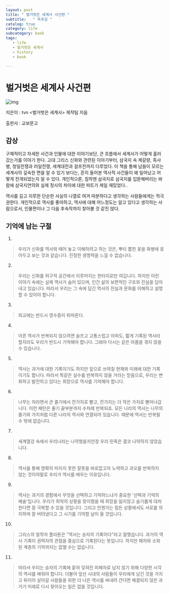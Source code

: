 ```yaml
---
layout: post
title: " 벌거벗은 세계사 사건편 "
subtitle:   " 독후감 "
catalog: true
category: life
subcategory: book
tags:
   - life
   - 벌거벗은 세계사
   - history
   - book

---
```


# 벌거벗은 세계사 사건편

![img](https://cdn.jsdelivr.net/gh/junsoopooh/importunate-dev.github.io/img/book/20231218.webp)

지은이 : tvn <벌거벗은 세계사> 제작팀 지음

출판사 : 교보문고



## 감상

  구체적이고 자세한 사건과 인물에 대한 이야기보단, 큰 흐름에서 세계사가 어떻게 흘러갔는가를 이야기 한다. 고대 그리스 신화와 관련된 이야기부터, 삼국지 속 제갈량, 흑사병, 청일전쟁과 러일전쟁, 세계대전과 걸프전까지 다루었다. 이 책을 통해 남들이 모르는 세계사의 깊숙한 면을 알 수 있기 보다는, 흔히 들어본 역사적 사건들이 왜 일어났고 어떻게 전개되었는지 알 수 있다. 개인적으론, 침착맨 삼국지로 삼국지를 입문해버리는 바람에 삼국지연의와 실제 정사의 차이에 대한 파트가 제일 재밌었다..

역사를 길고 지루한 단순한 사실의 나열로 여겨 따분하다고 생각하는 사람들에게는 적극 권한다. 개인적으로 역사를 좋아하고, 역사에 대해 어느정도는 알고 있다고 생각하는 사람으로서, 인물편이나 그 다음 후속작까지 찾아볼 것 같진 않다.

## 기억에 남는 구절

1. 

> 우리가 신화를 역사와 떼어 놓고 이해하려고 하는 것은, 뿌리 뽑힌 꽃을 화병에 꽂아두고 보는 것과 같습니다. 진정한 생명력을 느낄 수 없습니다.



2. 

> 우리는 신화를 허구적 공간에서 이루어지는 판타지로만 여깁니다. 하지만 이런 이야기 속에는 실제 역사가 숨어 있으며, 인간 삶의 보편적인 구조와 진실을 담아내고 있습니다. 따라서 우리는 그 속에 담긴 역사의 진실과 문화를 이해하고 설명할 수 있어야 합니다.



3. 

> 외교에는 반드시 영수증이 뒤따른다.



4. 

> 아픈 역사가 반복되지 않으려면 슬프고 고통스럽고 아파도, 짧게 기록된 역사라 할지라도 우리가 반드시 기억해야 합니다. 그래야 다시는 같은 아픔을 겪지 않을 수 있습니다. 



5. 

> 역사는 과거에 대한 기록이기도 하지만 앞으로 쓰여질 현재와 미래에 대한 기록이기도 합니다. 따라서 똑같은 실수를 반복하지 않을 거라는 믿음으로, 우리는 변  화하고 발전하고 있다는 희망으로 역사를 기억해야 합니다.



6. 

> 나무는 자라면서 큰 줄기에서 잔가지로 뻗고, 잔가지는 더 작은 가지로 뻗어나갑니다. 이런 패턴은 줄기 끝부분까지 수차례 반복되죠. 모든 나라의 역사는 나무의 줄기와 가지처럼 다른 나라의 역사와 연결되어 있습니다. 때문에 역사는 반복될 수 밖에 없습니다.



7. 

> 세계열강 속에서 우리나라는 나약했을지언정 우리 민족은 결코 나약하지 않았습니다.



8. 

> 역사를 통해 명확히 따지지 못한 잘못을 바로잡고자 노력하고 과오를 반복하지 않는 것이야말로 우리가 역사를 배우는 이유입니다.



9. 

> 역사는 과거의 경험에서 무엇을 선택하고 기억하느냐가 중요한 '선택과 기억의 예술'입니다. 우리가 최악의 상황을 맞이했을 때 희망을 잃지않고 슬기롭게 대처한다면 잘 극복할 수 있을 것입니다. 그리고 언젠가는 힘든 상황에서도 서로를 의지하며 잘 버텨냈다고 그 시기를 기억할 날이 올 것입니다.



10.

> 그리스의 철학자 플라톤은 "역사는 승자의 기록이다"라고 말했습니다. 과거의 역사 기록이 권력자의 관점을 중심으로 기록된다는 뜻입니다. 하지만 패자와 소외된 계층의 기억까지는 없앨 수는 없습니다.



11. 

> 따라서 우리는 승자의 기록에 묻혀 잊혀진 피해자로 남지 않기 위해 다양한 시각의 역사를 배워야 합니다. 더불어 앞선 시대의 사람들이 우리에게 남긴 것을 가지고 뒤이어 살아갈 사람들을 위한 더 나은 역사를 써내려 간다면 해결되지 않은 과거기 미래로 다시 찾아오는 일은 없을 것입니다.

